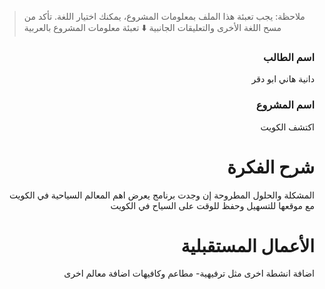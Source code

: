 > ملاحظة: يجب تعبئة هذا الملف بمعلومات المشروع، يمكنك اختيار اللغة. تأكد من مسح اللغة الأخرى والتعليقات الجانبية
> ⬇️ تعبئة معلومات المشروع بالعربية  
<div dir="rtl">

### اسم الطالب
دانية هاني ابو دقر

### اسم المشروع
اكتشف الكويت

# شرح الفكرة
المشكلة والحلول المطروحة إن وجدت
برنامج يعرض اهم المعالم السياحية في الكويت مع موقعها للتسهيل وحفظ للوقت على السياح في الكويت 

# الأعمال المستقبلية
اضافة انشطة اخرى مثل ترفيهية- مطاعم وكافيهات
اضافة معالم اخرى


